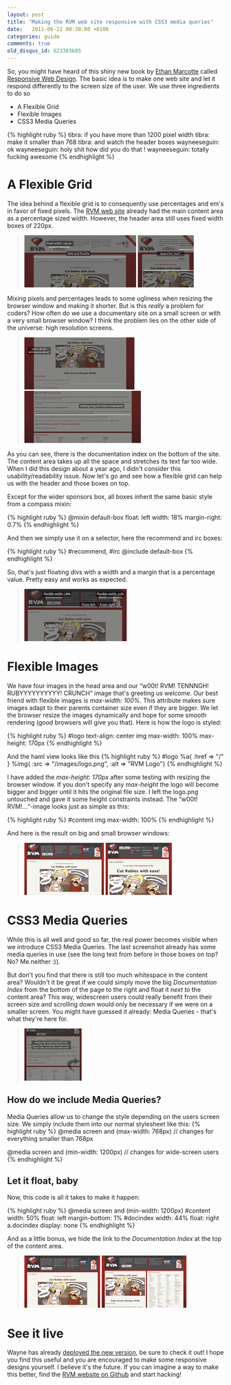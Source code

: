 ```yaml
---
layout: post
title: "Making the RVM web site responsive with CSS3 media queries"
date:   2011-06-21 00:38:00 +0100
categories: guide
comments: true
old_disqus_id: 623303685
---
```


So, you might have heard of this shiny new book by [Ethan Marcotte][1] called [Responsive Web Design][2]. The basic idea is to make one web site and let it respond differently to the screen size of the user. We use three ingredients to do so

* A Flexible Grid
* Flexible Images
* CSS3 Media Queries

{% highlight ruby %}
  tibra: if you have more than 1200 pixel width
  tibra: make it smaller than 768
  tibra: and watch the header boxes
  wayneeseguin: ok
  wayneeseguin: holy shit how did you do that !
  wayneeseguin: totally fucking awesome
{% endhighlight %}

# A Flexible Grid

The idea behind a flexible grid is to consequently use percentages and em's in favor of fixed pixels. The [RVM web site][3] already had the main content area as a percentage sized width. However, the header area still uses fixed width boxes of 220px.

<blockquote>
<a href="/assets/2011-06-rvmsite.jpg" class="lightbox"><img src="/assets/2011-06-rvmsite_p.jpg" /></a>
<a href="/assets/2011-06-rvmsite2.jpg" class="lightbox"><img src="/assets/2011-06-rvmsite2_p.jpg" /></a>
</blockquote>

Mixing pixels and percentages leads to some ugliness when resizing the browser window and making it shorter. But is this *really* a problem for coders? How often do we use a documentary site on a small screen or with a very small browser window? I think the problem lies on the other side of the universe: high resolution screens.

<blockquote>
<a href="/assets/2011-06-rvmsite3.jpg" class="lightbox"><img src="/assets/2011-06-rvmsite3_p.jpg" /></a>
<a href="/assets/2011-06-rvmsite4.jpg" class="lightbox"><img src="/assets/2011-06-rvmsite4_p.jpg" /></a>
</blockquote>

As you can see, there is the documentation index on the bottom of the site. The content area takes up all the space and stretches its text far too wide. When I did this design about a year ago, I didn't consider this usability/readability issue. Now let's go and see how a flexible grid can help us with the header and those boxes on top.

Except for the wider sponsors box, all boxes inherit the same basic style from a compass mixin:

{% highlight ruby %}
  @mixin default-box 
    float: left
    width: 18%
    margin-right: 0.7%
{% endhighlight %}

And then we simply use it on a selector, here the recommend and irc boxes:

{% highlight ruby %}
  #recommend, #irc
    @include default-box
{% endhighlight %}

So, that's just floating divs with a width and a margin that is a percentage value. Pretty easy and works as expected.

<blockquote>
<a href="/assets/2011-06-rvmsite5.jpg" class="lightbox"><img src="/assets/2011-06-rvmsite5_p.jpg" /></a>
</blockquote>


# Flexible Images

We have four images in the head area and our “w00t! RVM! TENNNGH! RUBYYYYYYYYYY! CRUNCH“ image that's greeting us welcome. Our best friend with flexible images is _max-width: 100%_. This attribute makes sure images adapt to their parents container size even if they are bigger. We let the browser resize the images dynamically and hope for some smooth rendering (good browsers will give you that). Here is how the logo is styled:

{% highlight ruby %}
  #logo
    text-align: center
    img
      max-width: 100%
      max-height: 170px
{% endhighlight %}

And the haml view looks like this
{% highlight ruby %}
  #logo
    %a{ :href => "/" }
      %img{ :src => "/images/logo.png", :alt => "RVM Logo"}
{% endhighlight %}

I have added the _max-height: 170px_ after some testing with resizing the browser window. If you don't specify any _max-height_ the logo will become bigger and bigger until it hits the original file size. I left the logo.png untouched and gave it some height constraints instead.
The “w00t! RVM!...“-image looks just as simple as this:

{% highlight ruby %}
  #content
    img
      max-width: 100%
{% endhighlight %}

And here is the result on big and small browser windows:

<blockquote>
<a href="/assets/2011-06-rvmsite6.jpg" class="lightbox"><img src="/assets/2011-06-rvmsite6_p.jpg" /></a>
<a href="/assets/2011-06-rvmsite7.jpg" class="lightbox"><img src="/assets/2011-06-rvmsite7_p.jpg" /></a>
</blockquote>


# CSS3 Media Queries

While this is all well and good so far, the real power becomes visible when we introduce CSS3 Media Queries. 
The last screenshot already has some media queries in use (see the long text from before in those boxes on top? No? Me neither :)).

But don't you find that there is still too much whitespace in the content area? Wouldn't it be great if we could simply move the big _Documentation Index_ from the bottom of the page to the right and float it _next to_ the content area? This way, widescreen users could really benefit from their screen size and scrolling down would only be necessary if we were on a smaller screen. You might have guessed it already: Media Queries - that's what they're here for.

<blockquote>
<a href="/assets/2011-06-rvmsite8.jpg" class="lightbox"><img src="/assets/2011-06-rvmsite8_p.jpg" /></a>
</blockquote>

## How do we include Media Queries?

Media Queries allow us to change the style depending on the users screen size. We simply include them into our normal stylesheet like this:
{% highlight ruby %}
  @media screen and (max-width: 768px)
    // changes for everything smaller than 768px

  @media screen and (min-width: 1200px)
    // changes for wide-screen users
{% endhighlight %}

## Let it float, baby

Now, this code is all it takes to make it happen:

{% highlight ruby %}
  @media screen and (min-width: 1200px)
    #content
      width: 50%
      float: left
      margin-bottom: 1%
    #docindex
      width: 44%
      float: right
    a.docindex
      display: none
{% endhighlight %}

And as a little bonus, we hide the link to the _Documentation Index_ at the top of the content area.

<blockquote>
<a href="/assets/2011-06-rvmsite10.jpg" class="lightbox"><img src="/assets/2011-06-rvmsite10_p.jpg" /></a>
<a href="/assets/2011-06-rvmsite9.jpg" class="lightbox"><img src="/assets/2011-06-rvmsite9_p.jpg" /></a>
</blockquote>


# See it live

Wayne has already [deployed the new version][3], be sure to check it out! I hope you find this useful and you are encouraged to make some responsive designs yourself. I believe it's the future. If you can imagine a way to make this better, find the [RVM website on Github][4] and start hacking!


[1]: http://ethanmarcotte.com/
[2]: http://www.abookapart.com/products/responsive-web-design
[3]: https://rvm.beginrescueend.com
[4]: https://github.com/wayneeseguin/rvm-site
